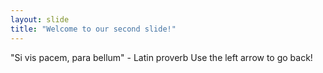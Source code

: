 ```yaml
---
layout: slide
title: "Welcome to our second slide!"
---
```

"Si vis pacem, para bellum" - Latin proverb
Use the left arrow to go back!
